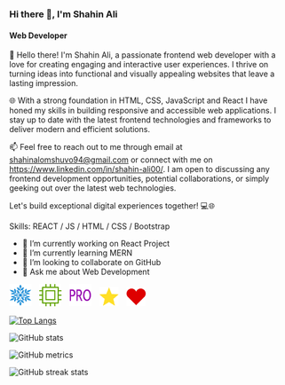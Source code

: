 ### Hi there 👋, I'm Shahin Ali
#### Web Developer

👋 Hello there! I'm Shahin Ali, a passionate frontend web developer with a love for creating engaging and interactive user experiences. I thrive on turning ideas into functional and visually appealing websites that leave a lasting impression.

🌐 With a strong foundation in HTML, CSS, JavaScript and React I have honed my skills in building responsive and accessible web applications. I stay up to date with the latest frontend technologies and frameworks to deliver modern and efficient solutions.

📫 Feel free to reach out to me through email at shahinalomshuvo94@gmail.com or connect with me on https://www.linkedin.com/in/shahin-ali00/. I am open to discussing any frontend development opportunities, potential collaborations, or simply geeking out over the latest web technologies.

Let's build exceptional digital experiences together! 💻🌐

Skills: REACT / JS / HTML / CSS / Bootstrap

- 🔭 I’m currently working on React Project 
- 🌱 I’m currently learning MERN 
- 👯 I’m looking to collaborate on GitHub 
- 💬 Ask me about Web Development 


<a href='https://archiveprogram.github.com/'><img src='https://raw.githubusercontent.com/acervenky/animated-github-badges/master/assets/acbadge.gif' width='40' height='40'></a> <a href='https://docs.github.com/en/developers'><img src='https://raw.githubusercontent.com/acervenky/animated-github-badges/master/assets/devbadge.gif' width='40' height='40'></a> <a href='https://github.com/pricing'><img src='https://raw.githubusercontent.com/acervenky/animated-github-badges/master/assets/pro.gif' width='40' height='40'></a> <a href='https://stars.github.com/'><img src='https://raw.githubusercontent.com/acervenky/animated-github-badges/master/assets/starbadge.gif' width='35' height='35'></a> <a href='https://docs.github.com/en/github/supporting-the-open-source-community-with-github-sponsors'><img src='https://raw.githubusercontent.com/acervenky/animated-github-badges/master/assets/sponsorbadge.gif' width='35' height='35'></a> 


[![Top Langs](https://github-readme-stats.vercel.app/api/top-langs/?username=ShahinAlomShuvo)](https://github.com/anuraghazra/github-readme-stats)

![GitHub stats](https://github-readme-stats.vercel.app/api?username=ShahinAlomShuvo&show_icons=true)  

![GitHub metrics](https://metrics.lecoq.io/ShahinAlomShuvo)  

![GitHub streak stats](https://streak-stats.demolab.com/?user=ShahinAlomShuvo)  
